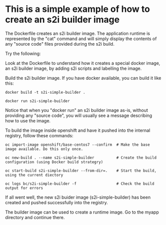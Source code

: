 # This is a simple example of how to create an s2i builder image

The Dockerfile creates an s2i builder image.  The application runtime is represented by the "cat" command and will simply display the contents of any "source code" files provided during the s2i build.

Try the following:

Look at the Dockerfile to understand how it creates a special docker image, an s2i builder image, by adding s2i scripts and labelling the image. 

Build the s2i builder image. If you have docker available, you can build it like this:

```
docker build -t s2i-simple-builder . 

docker run s2i-simple-builder
```

Notice that when you "docker run" an s2i builder image as-is, without providing any "source code", you will usually see a message describing how to use the image. 

To build the image inside openshift and have it pushed into the internal registry, follow these commands:

```
oc import-image openshift/base-centos7 --confirm  # Make the base image available. Do this only once.

oc new-build . --name s2i-simple-builder          # Create the build configuration (using Docker build strategry) 

oc start-build s2i-simple-builder --from-dir=.    # Start the build, using the current diectory

oc logs bc/s2i-simple-builder -f                  # Check the build output for errors 

```

If all went well, the new s2i buider image (s2i-simple-builder) has been created and pushed successfully into the registry.

The builder image can be used to create a runtime image.  Go to the myapp directory and continue there.




